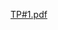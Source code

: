 [TP#1.pdf](https://github.com/fvexe82/TP_Sistemas-de-Control-y-Servicios/files/11185534/TP.1.pdf)


